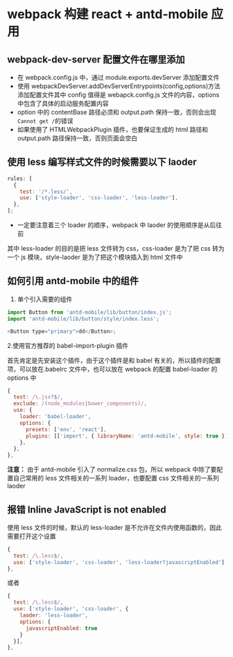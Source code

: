 # webpack 构建 react + antd-mobile 应用

## webpack-dev-server 配置文件在哪里添加

* 在 webpack.config.js 中，通过 module.exports.devServer 添加配置文件
* 使用 webpackDevServer.addDevServerEntrypoints(config,options)方法添加配置文件其中 config 值得是 webapck.config.js 文件的内容，options 中包含了具体的启动服务配置内容
* option 中的 contentBase 路径必须和 output.path 保持一致，否则会出现`Cannot get /`的错误
* 如果使用了 HTMLWebpackPlugin 插件，也要保证生成的 html 路径和 output.path 路径保持一致，否则页面会空白

## 使用 less 编写样式文件的时候需要以下 laoder

```js
rules: [
  {
    test: '/*.less/',
    use: ['style-loader', 'css-loader', 'less-loader'],
  },
];
```

* 一定要注意着三个 loader 的顺序，webpack 中 laoder 的使用顺序是从后往前

其中 less-loader 的目的是把 less 文件转为 css，css-loader 是为了把 css 转为一个 js 模块，style-laoder 是为了把这个模块插入到 html 文件中

## 如何引用 antd-mobile 中的组件

1.  单个引入需要的组件

```js
import Button from 'antd-mobile/lib/button/index.js';
import 'antd-mobile/lib/button/style/index.less';

<Button type="primary">dd</Button>;
```

2.使用官方推荐的 babel-import-plugin 插件

首先肯定是先安装这个插件，由于这个插件是和 babel 有关的，所以插件的配置项，可以放在.babelrc 文件中，也可以放在 webpack 的配置 babel-loader 的 options 中

```js
{
  test: /\.jsx?$/,
  exclude: /(node_modules|bower_components)/,
  use: {
    loader: 'babel-loader',
    options: {
      presets: ['env', 'react'],
      plugins: [['import', { libraryName: 'antd-mobile', style: true }]],  // 主要是这一行
    },
  },
},
```

**注意：** 由于 antd-mobile 引入了 normalize.css 包，所以 webpack 中除了要配置自己常用的 less 文件相关的一系列 loader，也要配置 css 文件相关的一系列 laoder

## 报错 Inline JavaScript is not enabled

使用 less 文件的时候，默认的 less-loader 是不允许在文件内使用函数的，因此需要打开这个设置

```js
{
  test: /\.less$/,
  use: ['style-loader', 'css-loader', 'less-loader?javascriptEnabled'],
},
```

或者

```js
{
  test: /\.less$/,
  use: ['style-loader', 'css-loader', {
    laoder: 'less-loader',
    options: {
      javascriptEnabled: true
    }
  }],
},
```
